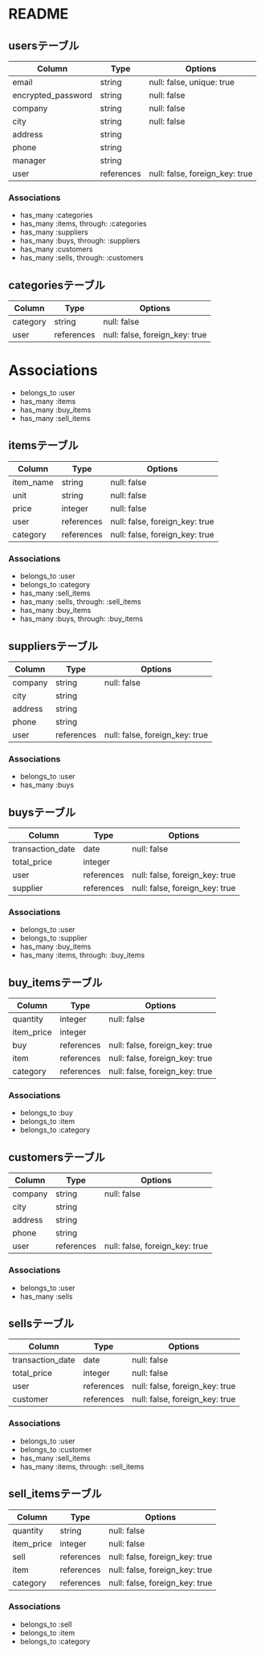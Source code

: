 # README

## usersテーブル

| Column             | Type       | Options                        |
|--------------------|------------|--------------------------------|
| email              | string     | null: false, unique: true      |
| encrypted_password | string     | null: false                    |
| company            | string     | null: false                    |
| city               | string     | null: false                    |
| address            | string     |                                |
| phone              | string     |                                |
| manager            | string     |                                |
| user               | references | null: false, foreign_key: true |

### Associations

- has_many :categories
- has_many :items, through: :categories
- has_many :suppliers
- has_many :buys, through: :suppliers
- has_many :customers
- has_many :sells, through: :customers

## categoriesテーブル

| Column   | Type       | Options                        |
|----------|------------|--------------------------------|
| category | string     | null: false                    |
| user     | references | null: false, foreign_key: true |

# Associations

- belongs_to :user
- has_many :items
- has_many :buy_items
- has_many :sell_items

## itemsテーブル

| Column    | Type       | Options                        |
|-----------|------------|--------------------------------|
| item_name | string     | null: false                    |
| unit      | string     | null: false                    |
| price     | integer    | null: false                    |
| user      | references | null: false, foreign_key: true |
| category  | references | null: false, foreign_key: true |

### Associations

- belongs_to :user
- belongs_to :category
- has_many :sell_items
- has_many :sells, through: :sell_items
- has_many :buy_items
- has_many :buys, through: :buy_items

## suppliersテーブル

| Column  | Type       | Options                        |
|---------|------------|--------------------------------|
| company | string     | null: false                    |
| city    | string     |                                |
| address | string     |                                |
| phone   | string     |                                |
| user    | references | null: false, foreign_key: true |

### Associations

- belongs_to :user
- has_many :buys

## buysテーブル

| Column           | Type       | Options                        |
|------------------|------------|--------------------------------|
| transaction_date | date       | null: false                    |
| total_price      | integer    |                                |
| user             | references | null: false, foreign_key: true |
| supplier         | references | null: false, foreign_key: true |

### Associations

- belongs_to :user
- belongs_to :supplier
- has_many :buy_items
- has_many :items, through: :buy_items

## buy_itemsテーブル

| Column     | Type       | Options                        |
|------------|------------|--------------------------------|
| quantity   | integer    | null: false                    |
| item_price | integer    |                                |
| buy        | references | null: false, foreign_key: true |
| item       | references | null: false, foreign_key: true |
| category   | references | null: false, foreign_key: true |

### Associations

- belongs_to :buy
- belongs_to :item
- belongs_to :category

## customersテーブル

| Column  | Type       | Options                        |
|---------|------------|--------------------------------|
| company | string     | null: false                    |
| city    | string     |                                |
| address | string     |                                |
| phone   | string     |                                |
| user    | references | null: false, foreign_key: true |

### Associations

- belongs_to :user
- has_many :sells

## sellsテーブル

| Column           | Type       | Options                        |
|------------------|------------|--------------------------------|
| transaction_date | date       | null: false                    |
| total_price      | integer    | null: false                    |
| user             | references | null: false, foreign_key: true |
| customer         | references | null: false, foreign_key: true |

### Associations

- belongs_to :user
- belongs_to :customer
- has_many :sell_items
- has_many :items, through: :sell_items

## sell_itemsテーブル

| Column     | Type       | Options                        |
|------------|------------|--------------------------------|
| quantity   | string     | null: false                    |
| item_price | integer    | null: false                    |
| sell       | references | null: false, foreign_key: true |
| item       | references | null: false, foreign_key: true |
| category   | references | null: false, foreign_key: true |

### Associations

- belongs_to :sell
- belongs_to :item
- belongs_to :category
